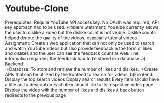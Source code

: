 # Youtube-Clone
Prerequisites: Require YouTube API access key. No OAuth was required, API key approach had to be used.
Problem Statement: YouTube currently allows the user to dislike a video but the dislike count is not visible. Dislike counts helped denote the quality of the videos, especially tutorial videos.
Assignment: Create a web application that can not only be used to search and watch YouTube videos but also provide feedback in the form of likes and dislikes and the user can see the feedback count as well. The information regarding the feedback had to be stored in a database. 
                  a) Backend:  
->Database: To store and retrieve the number of likes and dislikes.
->Create APIs that can be utilized by the frontend to search for videos.
                  b)Frontend:
Display the top search videos
Display search results
Every item should have a title and a description
Each item should like to its respective video page
Display the video with the number of likes and dislikes
A back button redirects to the previous page
